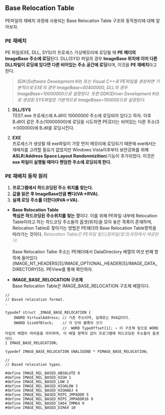 ## Base Relocation Table

PE파일의 재배치 과정에 사용되는 Base Relocation Table 구조와 동작원리에 대해 알아보자.

### PE 재배치
PE 파일(EXE, DLL, SYS)이 프로세스 가상메모리에 로딩될 때 **PE 헤더의 ImageBase 주소에 로딩**된다. DLL(SYS) 파일의 경우 **ImageBase 위치에 이미 다른 DLL파일이 로딩돼 있다면 다른 비어있는 주소 공간에 로딩**되며, 이것을 **PE 재배치**라고 한다. 

<span style="color:gray">

> *SDK*(*Software Development Kit*) *또는 Visual C++로 PE파일을 생성하면 기본적으로 EXE의 경우 ImageBase=00400000, DLL의 경우 ImageBase=10000000으로 설정된다. 또한 DDK(Driver Development Kit)로 생성된 SYS파일은 기본적으로 ImageBase=100000으로 설정된다.* 

</span>

1. **DLL/SYS** <br>
TEST.exe 프로세스에 A.dll이 10000000 주소에 로딩되어 있다고 하자. 이후 B.dll이 같은 주소(10000000)에 로딩을 시도하면 PE로더는 비어있는 다른 주소(3ㅊ000000)에 B.dll을 로딩시킨다.

2. **EXE** <br>
프로세스가 생성될 때 exe파일이 가장 먼저 메모리에 로딩되기 때문에 exe에서는 재배치를 고려할 필요가 없었지만 Windows Vista이후부터 보안강화를 위해 **ASLR**(**Address Space Layout Randonmizition**)기능이 추가되었다. 이것은 **exe 파일이 실행될 때마다 랜덤한 주소에 로딩되게 한다.**

### PE 재배치 동작 원리
1. **프로그램에서 하드코딩된 주소 위치를 찾는다.**
2. **값을 읽은 후 ImageBase만큼 뺀다(VA→RVA).**
3. **실제 로딩 주소를 더한다(RVA→VA).**

- **Base Relocation Table** <br>
**핵심은 하드코딩된 주소위치를 찾는 것**이다. 이를 위해 PE파일 내부에 Relocation Table이라고 하는 하드코딩 주소들의 옵셋(위치)을 모아 놓은 목록이 존재하며, Relocation Table로 찾아가는 방법은 PE헤더의 Base Relocation Table항목을 따라가는 것이다. <span style="color:gray">*Relocation Table은 PE파일 빌드(컴파일/링크)과정에서 제공된다.*</span>
<br><br>
Base Relocation Talbe 주소는 PE헤더에서 DataDirectory 배열의 여섯 번째 항목에 들어있다(IMAGE_NT_HEADERS[5]/IMAGE_OPTIONAL_HEADER[5]/IMAGE_DATA_DIRECTORY[5]). PEView를 통해 확인하자.

- **IMAGE_BASE_RELOCATION 구조체** <br>
Base Relocation Table은 IMAGE_BASE_RELOCATION 구조체 배열이다. 

```
//
// Based relocation format.
.

typedef struct _IMAGE_BASE_RELOCATION {
    DWORD VirtualAddress; // 기준 주소이며, 실제로는 RVA값이다.
    DWORD SizeOfBlock;    // 각 단위 블록의 크기
                          //  WORD TypeOffset[1]; ~ 이 구조체 밑으로 WORD타입의 배열이 따라옴을 의미하며, 이 배열 항목의 값이 프로그램에 하드코딩된 주소들의 옵셋이다.
} IMAGE_BASE_RELOCATION;

typedef IMAGE_BASE_RELOCATION UNALIGEND * PIMAGE_BASE_RELOCATION;

//
// Based relocation types.

#define IMAGE_REL_BASED_ABSOLUTE 0
#define IMAGE_REL_BASED_HIGH 1
#define IMAGE_REL_BASED_LOW 2
#define IMAGE_REL_BASED_HIGHLOW 3
#define IMAGE_REL_BASED_HIGHADJ 4
#define IMAGE_REL_BASED_MIPS_JMPADDR 5
#define IMAGE_REL_BASED_MIPS_JMPADDR16 9
#define IMAGE_REL_BASED_IA64_IMM64 9
#define IMAGE_REL_BASED_DIR64 10
```
